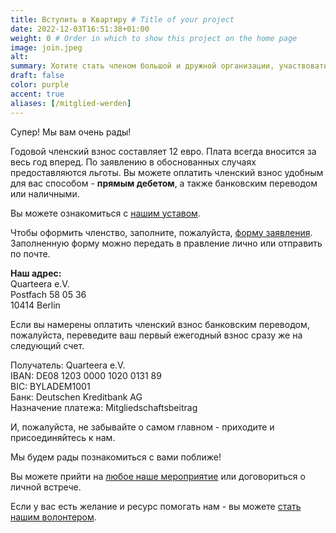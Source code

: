```yaml
---
title: Вступить в Квартиру # Title of your project
date: 2022-12-03T16:51:38+01:00
weight: 0 # Order in which to show this project on the home page
image: join.jpeg
alt:
summary: Хотите стать членом большой и дружной организации, участвовать в мероприятиях, знакомиться с новыми людьми?
draft: false
color: purple
accent: true
aliases: [/mitglied-werden]
---
```


Супер! Мы вам очень рады!

Годовой членский взнос составляет 12 евро. Плата всегда вносится за весь год вперед. По заявлению в обоснованных случаях предоставляются льготы. Вы можете оплатить членский взнос удобным для вас способом - __прямым дебетом__, а также банковским переводом или наличными.

Вы можете ознакомиться с [нашим уставом](http://quarteera.de/files/satzung.pdf).

Чтобы оформить членство, заполните, пожалуйста, [форму заявления](/Mitgliedschaftsantrag.pdf). Заполненную форму можно передать в правление лично или отправить по почте.

**Наш адрес:**\
Quarteera e.V.\
Postfach 58 05 36\
10414 Berlin

Если вы намерены оплатить членский взнос банковским переводом, пожалуйста, переведите ваш первый ежегодный взнос сразу же на следующий счет.

Получатель:         Quarteera e.V.\
IBAN:               DE08 1203 0000 1020 0131 89\
BIC:                BYLADEM1001\
Банк:               Deutschen Kreditbank AG\
Назначение платeжа: Mitgliedschaftsbeitrag 

И, пожалуйста, не забывайте о самом главном - приходите и присоединяйтесь к нам. 

Мы будем рады познакомиться с вами поближе!

Вы можете прийти на [любое наше мероприятие](/calendar/) или договориться о личной встрече. 

Если у вас есть желание и ресурс помогать нам - вы можете [стать нашим волонтером](/community/volunteer/).